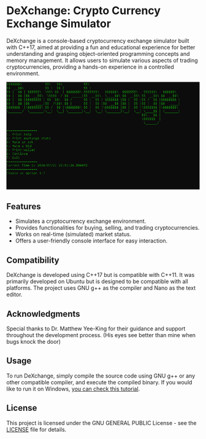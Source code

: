 # DeXchange: Crypto Currency Exchange Simulator

DeXchange is a console-based cryptocurrency exchange simulator built with C++17, aimed at providing a fun and educational experience for better understanding and grasping object-oriented programming concepts and memory management. It allows users to simulate various aspects of trading cryptocurrencies, providing a hands-on experience in a controlled environment.


![DeXchange](https://github.com/deusbalatro/deXchange/blob/main/dexchange.PNG)



## Features

- Simulates a cryptocurrency exchange environment.
- Provides functionalities for buying, selling, and trading cryptocurrencies.
- Works on real-time (simulated) market status.
- Offers a user-friendly console interface for easy interaction.

## Compatibility

DeXchange is developed using C++17 but is compatible with C++11. It was primarily developed on Ubuntu but is designed to be compatible with all platforms. The project uses GNU g++ as the compiler and Nano as the text editor.

## Acknowledgments

Special thanks to Dr. Matthew Yee-King for their guidance and support throughout the development process. (His eyes see better than mine when bugs knock the door)

## Usage

To run DeXchange, simply compile the source code using GNU g++ or any other compatible compiler, and execute the compiled binary. If you would like to run it on Windows, [you can check this tutorial](https://jestery.kesug.com/how-to-compile-c-programs/).


## License

This project is licensed under the GNU GENERAL PUBLIC License - see the [LICENSE](LICENSE) file for details.

